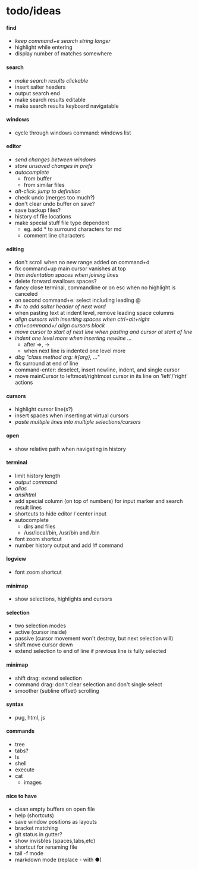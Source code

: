 # todo/ideas

#### find
- *keep command+e search string longer*
- highlight while entering
- display number of matches somewhere

#### search
- *make search results clickable*
- insert salter headers
- output search end
- make search results editable
- make search results keyboard navigatable

#### windows
- cycle through windows command: windows list

#### editor
- *send changes between windows*
- *store unsaved changes in prefs*
- *autocomplete*
    - from buffer
    - from similar files
- *alt-click: jump to definition*
- check undo (merges too much?)
- don't clear undo buffer on save?
- save backup files?
- history of file locations
- make special stuff file type dependent
    - eg. add * to surround characters for md
    - comment line characters

#### editing
- don't scroll when no new range added on command+d
- fix command+up main cursor vanishes at top
- *trim indentation spaces when joining lines*
- delete forward swallows spaces?
- fancy close terminal, commandline or on esc when no highlight is canceled
- on second command+e: select including leading @
- *#< to add salter header of next word*
- when pasting text at indent level, remove leading space columns
- *align cursors with inserting spaces when ctrl+alt+right*
- *ctrl+command+/  align cursors block*
- *move cursor to start of next line when pasting and cursor at start of line*
- *indent one level more when inserting newline ...*
    - after =>, -> 
    - when next line is indented one level more
- *dbg "class.method arg: #{arg}, ..."*
- fix surround at end of line
- command-enter: deselect, insert newline, indent, and single cursor
- move mainCursor to leftmost/rightmost cursor in its line on 'left'/'right' actions

#### cursors
- highlight cursor line(s?)
- insert spaces when inserting at virtual cursors
- *paste multiple lines into multiple selections/cursors*

#### open
- show relative path when navigating in history

#### terminal
- limit history length
- *output command*
- *alias*
- *ansihtml*
- add special column (on top of numbers) for input marker and search result lines
- shortcuts to hide editor / center input
- autocomplete
    - dirs and files
    - /usr/local/bin, /usr/bin and /bin
- font zoom shortcut
- number history output and add !# command
      
#### logview
- font zoom shortcut
      
#### minimap
- show selections, highlights and cursors
    
#### selection
- two selection modes
- active (cursor inside)
- passive (cursor movement won't destroy, but next selection will)
- shift move cursor down
- extend selection to end of line if previous line is fully selected
    
#### minimap 
- shift drag: extend selection
- command drag: don't clear selection and don't single select
- smoother (subline offset) scrolling

#### syntax
- pug, html, js

#### commands
- tree
- tabs?
- ls
- shell
- execute
- cat
    - images

#### nice to have
- clean empty buffers on open file
- help (shortcuts)
- save window positions as layouts
- bracket matching
- git status in gutter?
- show invisbles (spaces,tabs,etc)
- shortcut for renaming file
- tail -f mode
- markdown mode (replace - with ●)
    